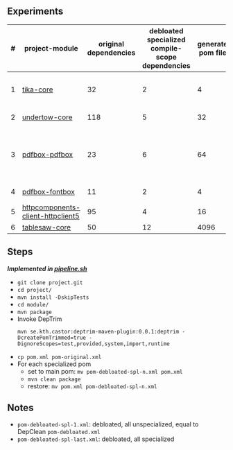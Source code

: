## Experiments

\# | project-module | original dependencies | debloated specialized compile-scope dependencies | generated pom files | successful builds | unsuccessful builds | comments |
-- | -------------- | --------------------- | ------------------------------------------------ | ------------------- | ----------------- | ------------------- | -------- |
1 | [tika-core](https://github.com/apache/tika/tree/main/tika-core) | 32 | 2 | 4 | 2 (50%) | 2 | problematic poms 2, 4 with `commons-io` |
2 | [undertow-core](https://github.com/undertow-io/undertow/tree/master/core) | 118 | 5 | 32 | 32 (100%) | 0 | all poms build |
3 | [pdfbox-pdfbox](https://github.com/apache/pdfbox/tree/trunk/pdfbox) | 23 | 6 | 64 | 14 (28%) | 50 | successful poms: 1, 3, 5, 7, 9, 11, 13, 15, 33, 35, 37, 39, 41, 43
4 | [pdfbox-fontbox](https://github.com/apache/pdfbox/tree/trunk/fontbox) | 11 | 2 | 4 | 2 (50%) | 2 | problematic poms 3, 4
5 | [httpcomponents-client-httpclient5](https://github.com/apache/httpcomponents-client/tree/master/httpclient5) | 95 | 4 | 16 | 16 (100%) | 0 | all poms build
6 | [tablesaw-core](https://github.com/jtablesaw/tablesaw/tree/master/core) | 50 | 12 | 4096 | | | |

## Steps

**_Implemented in [pipeline.sh](https://github.com/Deee92/journal/blob/master/data/deptrim/pipeline.sh)_**

- `git clone project.git`
- `cd project/`
- `mvn install -DskipTests`
- `cd module/`
- `mvn package`
- Invoke DepTrim
  ```
  mvn se.kth.castor:deptrim-maven-plugin:0.0.1:deptrim -DcreatePomTrimmed=true -DignoreScopes=test,provided,system,import,runtime
  ```
- `cp pom.xml pom-original.xml`
- For each specialized pom
  - set to main pom: `mv pom-debloated-spl-n.xml pom.xml`
  - `mvn clean package`
  - restore: `mv pom.xml pom-debloated-spl-n.xml`

## Notes
- `pom-debloated-spl-1.xml`: debloated, all unspecialized, equal to DepClean `pom-debloated.xml`
- `pom-debloated-spl-last.xml`: debloated, all specialized
